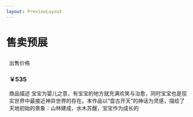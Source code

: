 ```yaml
---
layout: PreviewLayout
---
```


# 售卖预展

<box header>


</box>

<box>
  <vs-row>
    <vs-col :key="index" v-for="col,index in 3" vs-type="flex" vs-justify="center" vs-align="center" vs-w="4">
      <div style="padding:.5rem;">
      <vs-card>
        <div slot="header">
          出售价格
          <h3>
            ￥535
          </h3>
        </div>
        <div slot="media" class="recommand-card">
          <img :src="$withBase('/2accc02e3c484286875f49be72be2e9b.png')">
        </div>
        <div>
          商品描述
          <span>宝宝为婴儿之意，有宝宝的地方就充满欢笑与治愈，同时宝宝也是现实世界中最接近神异世界的存在。本作品以“盘古开天”的神话为灵感，描绘了天地初始的景象：山林建成，水木苏醒，宝宝作为成长的</span>
        </div>
      </vs-card>
      </div>
    </vs-col>
  </vs-row>
  <div class="center">
    <vs-pagination v-model="page" :length="20" />
  </div>
</box>